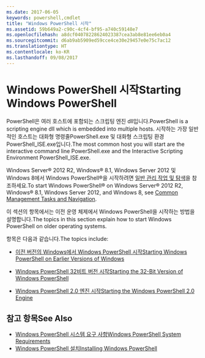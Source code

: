 ```yaml
---
ms.date: 2017-06-05
keywords: powershell,cmdlet
title: "Windows PowerShell 시작"
ms.assetid: 59b649a2-c90c-4cf4-bf95-a740c59148e7
ms.openlocfilehash: a8dcf04078228624023387cea3ab8e81ee6eb0a4
ms.sourcegitcommit: d6ab9ab5909ed59cce4ce30e29457e0e75c7ac12
ms.translationtype: HT
ms.contentlocale: ko-KR
ms.lasthandoff: 09/08/2017
---
```

# <a name="starting-windows-powershell"></a><span data-ttu-id="2457a-103">Windows PowerShell 시작</span><span class="sxs-lookup"><span data-stu-id="2457a-103">Starting Windows PowerShell</span></span>
<span data-ttu-id="2457a-104">PowerShell은 여러 호스트에 포함되는 스크립팅 엔진 dll입니다.</span><span class="sxs-lookup"><span data-stu-id="2457a-104">PowerShell is a scripting engine dll which is embedded into multiple hosts.</span></span>  <span data-ttu-id="2457a-105">시작하는 가장 일반적인 호스트는 대화형 명령줄PowerShell.exe 및 대화형 스크립팅 환경 PowerShell_ISE.exe입니다.</span><span class="sxs-lookup"><span data-stu-id="2457a-105">The most common host you will start are the interactive command line PowerShell.exe and the Interactive Scripting Environment PowerShell_ISE.exe.</span></span>  

<span data-ttu-id="2457a-106">Windows Server® 2012 R2, Windows® 8.1, Windows Server 2012 및 Windows 8에서 Windows PowerShell®을 시작하려면 [일반 관리 작업 및 탐색](http://technet.microsoft.com/library/hh831491.aspx)을 참조하세요.</span><span class="sxs-lookup"><span data-stu-id="2457a-106">To start Windows PowerShell® on Windows Server® 2012 R2, Windows® 8.1, Windows Server 2012, and Windows 8, see [Common Management Tasks and Navigation](http://technet.microsoft.com/library/hh831491.aspx).</span></span>

<span data-ttu-id="2457a-107">이 섹션의 항목에서는 이전 운영 체제에서 Windows PowerShell을 시작하는 방법을 설명합니다.</span><span class="sxs-lookup"><span data-stu-id="2457a-107">The topics in this section explain how to start Windows PowerShell on older operating systems.</span></span>

<span data-ttu-id="2457a-108">항목은 다음과 같습니다.</span><span class="sxs-lookup"><span data-stu-id="2457a-108">The topics include:</span></span>

- [<span data-ttu-id="2457a-109">이전 버전의 Windows에서 Windows PowerShell 시작</span><span class="sxs-lookup"><span data-stu-id="2457a-109">Starting Windows PowerShell on Earlier Versions of Windows</span></span>](Starting-Windows-PowerShell-on-Earlier-Versions-of-Windows.md)

- [<span data-ttu-id="2457a-110">Windows PowerShell 32비트 버전 시작</span><span class="sxs-lookup"><span data-stu-id="2457a-110">Starting the 32-Bit Version of Windows PowerShell</span></span>](Starting-the-32-Bit-Version-of-Windows-PowerShell.md)

- [<span data-ttu-id="2457a-111">Windows PowerShell 2.0 엔진 시작</span><span class="sxs-lookup"><span data-stu-id="2457a-111">Starting the Windows PowerShell 2.0 Engine</span></span>](Starting-the-Windows-PowerShell-2.0-Engine.md)

## <a name="see-also"></a><span data-ttu-id="2457a-112">참고 항목</span><span class="sxs-lookup"><span data-stu-id="2457a-112">See Also</span></span>
- [<span data-ttu-id="2457a-113">Windows PowerShell 시스템 요구 사항</span><span class="sxs-lookup"><span data-stu-id="2457a-113">Windows PowerShell System Requirements</span></span>](Windows-PowerShell-System-Requirements.md)
- [<span data-ttu-id="2457a-114">Windows PowerShell 설치</span><span class="sxs-lookup"><span data-stu-id="2457a-114">Installing Windows PowerShell</span></span>](Installing-Windows-PowerShell.md)

